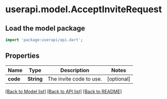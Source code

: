 # userapi.model.AcceptInviteRequest

## Load the model package
```dart
import 'package:userapi/api.dart';
```

## Properties
Name | Type | Description | Notes
------------ | ------------- | ------------- | -------------
**code** | **String** | The invite code to use. | [optional] 

[[Back to Model list]](../README.md#documentation-for-models) [[Back to API list]](../README.md#documentation-for-api-endpoints) [[Back to README]](../README.md)


